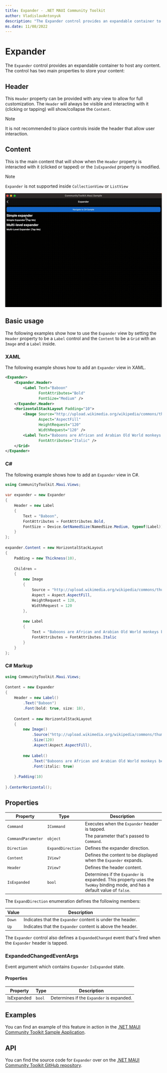 ```yaml
---
title: Expander - .NET MAUI Community Toolkit
author: VladislavAntonyuk
description: "The Expander control provides an expandable container to host any content."
ms.date: 11/08/2022
---
```


# Expander

The `Expander` control provides an expandable container to host any content. The control has two main properties to store your content:

## Header

This `Header` property can be provided with any view to allow for full customization. The `Header` will always be visible and interacting with it (clicking or tapping) will show/collapse the `Content`.

> [!NOTE]
> It is not recommended to place controls inside the header that allow user interaction.

## Content

This is the main content that will show when the `Header` property is interacted with it (clicked or tapped) or the `IsExpanded` property is modified.

> [!NOTE]
> `Expander` is not supported inside `CollectionView` or `ListView`

![Screenshot of an Expander in collapsed and expanded states](../images/views/Expander.gif "Expander on Android")

## Basic usage

The following examples show how to use the `Expander` view by setting the `Header` property to be a `Label` control and the `Content` to be a `Grid` with an `Image` and a `Label` inside.

### XAML

The following example shows how to add an `Expander` view in XAML.

```xml
<Expander>
    <Expander.Header>
        <Label Text="Baboon"
               FontAttributes="Bold"
               FontSize="Medium" />
    </Expander.Header>
    <HorizontalStackLayout Padding="10">
        <Image Source="http://upload.wikimedia.org/wikipedia/commons/thumb/f/fc/Papio_anubis_%28Serengeti%2C_2009%29.jpg/200px-Papio_anubis_%28Serengeti%2C_2009%29.jpg"
               Aspect="AspectFill"
               HeightRequest="120"
               WidthRequest="120" />
        <Label Text="Baboons are African and Arabian Old World monkeys belonging to the genus Papio, part of the subfamily Cercopithecinae."
               FontAttributes="Italic" />
    </Grid>
</Expander>
```

### C#

The following example shows how to add an `Expander` view in C#.

```csharp
using CommunityToolkit.Maui.Views;

var expander = new Expander
{
    Header = new Label
    {
        Text = "Baboon",
        FontAttributes = FontAttributes.Bold,
        FontSize = Device.GetNamedSize(NamedSize.Medium, typeof(Label))
    }
};

expander.Content = new HorizontalStackLayout
{
    Padding = new Thickness(10),

    Children =
    {
        new Image
        {
            Source = "http://upload.wikimedia.org/wikipedia/commons/thumb/f/fc/Papio_anubis_%28Serengeti%2C_2009%29.jpg/200px-Papio_anubis_%28Serengeti%2C_2009%29.jpg",
            Aspect = Aspect.AspectFill,
            HeightRequest = 120,
            WidthRequest = 120
        },

        new Label
        {
            Text = "Baboons are African and Arabian Old World monkeys belonging to the genus Papio, part of the subfamily Cercopithecinae.",
            FontAttributes = FontAttributes.Italic
        }
    }
};
```

### C# Markup

```csharp
using CommunityToolkit.Maui.Views;

Content = new Expander
{
    Header = new Label()
        .Text("Baboon")
        .Font(bold: true, size: 18),

    Content = new HorizontalStackLayout
    {
        new Image()
            .Source("http://upload.wikimedia.org/wikipedia/commons/thumb/f/fc/Papio_anubis_%28Serengeti%2C_2009%29.jpg/200px-Papio_anubis_%28Serengeti%2C_2009%29.jpg")
            .Size(120)
            .Aspect(Aspect.AspectFill),

        new Label()
            .Text("Baboons are African and Arabian Old World monkeys belonging to the genus Papio, part of the subfamily Cercopithecinae.")
            .Font(italic: true)

    }.Padding(10)

}.CenterHorizontal();
```

## Properties

|Property  |Type  |Description  |
|---------|---------|---------|
`Command` | `ICommand` | Executes when the `Expander` header is tapped.
`CommandParameter` | `object` | The parameter that's passed to `Command`.
`Direction` | `ExpandDirection` | Defines the expander direction.
`Content` | `IView?` | Defines the content to be displayed when the `Expander` expands.
`Header` | `IView?` | Defines the header content.
`IsExpanded` | `bool` | Determines if the `Expander` is expanded. This property uses the `TwoWay` binding mode, and has a default value of `false`.

The `ExpandDirection` enumeration defines the following members:

|Value  |Description  |
|---------|---------|
| `Down` | Indicates that the `Expander` content is under the header. |
| `Up` | Indicates that the `Expander` content is above the header. |

The `Expander` control also defines a `ExpandedChanged` event that's fired when the `Expander` header is tapped.

### ExpandedChangedEventArgs

Event argument which contains `Expander` `IsExpanded` state.

#### Properties

|Property  |Type  |Description  |
|---------|---------|---------|
| IsExpanded | `bool` | Determines if the `Expander` is expanded. |

## Examples

You can find an example of this feature in action in the [.NET MAUI Community Toolkit Sample Application](https://github.com/CommunityToolkit/Maui/blob/main/samples/CommunityToolkit.Maui.Sample/Pages/Views/ExpanderPage.xaml.cs).

## API

You can find the source code for `Expander` over on the [.NET MAUI Community Toolkit GitHub repository](https://github.com/CommunityToolkit/Maui/blob/main/src/CommunityToolkit.Maui/Views/Expander).
